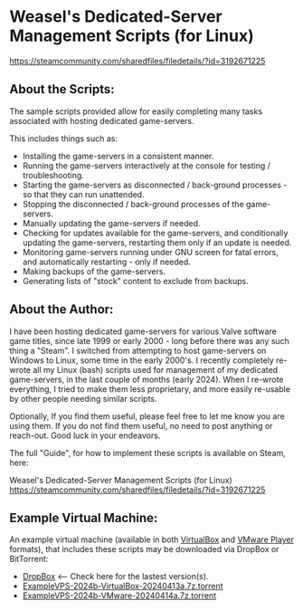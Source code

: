 Weasel's Dedicated-Server Management Scripts (for Linux)
========================================================
https://steamcommunity.com/sharedfiles/filedetails/?id=3192671225

About the Scripts:
-----------------

The sample scripts provided allow for easily completing many tasks associated with hosting dedicated game-servers.

This includes things such as:
 * Installing the game-servers in a consistent manner.
 * Running the game-servers interactively at the console for testing / troubleshooting.
 * Starting the game-servers as disconnected / back-ground processes - so that they can run unattended.
 * Stopping the disconnected / back-ground processes of the game-servers.
 * Manually updating the game-servers if needed.
 * Checking for updates available for the game-servers, and conditionally updating the game-servers, restarting them only if an update is needed.
 * Monitoring game-servers running under GNU screen for fatal errors, and automatically restarting - only if needed.
 * Making backups of the game-servers.
 * Generating lists of "stock" content to exclude from backups.

About the Author:
----------------

I have been hosting dedicated game-servers for various Valve software game titles, since late 1999 or early 2000 - long before there was any such thing a "Steam".
I switched from attempting to host game-servers on Windows to Linux, some time in the early 2000's.
I recently completely re-wrote all my Linux (bash) scripts used for management of my dedicated game-servers, in the last couple of months (early 2024).
When I re-wrote everything, I tried to make them less proprietary, and more easily re-usable by other people needing similar scripts.

Optionally, If you find them useful, please feel free to let me know you are using them.
If you do not find them useful, no need to post anything or reach-out. Good luck in your endeavors.

The full "Guide", for how to implement these scripts is available on Steam, here:

Weasel's Dedicated-Server Management Scripts (for Linux)
https://steamcommunity.com/sharedfiles/filedetails/?id=3192671225

Example Virtual Machine:
-----------------------

An example virtual machine (available in both [VirtualBox](https://www.virtualbox.org/wiki/Downloads) and [VMware Player](https://en.wikipedia.org/wiki/VMware_Workstation_Player) formats), that includes these scripts may be downloaded via DropBox or BitTorrent:
- [DropBox](https://www.dropbox.com/sh/26x2qoxt9koynxv/AAB59xue-IEnIeJ9Of6imlqMa?dl=0) <-- Check here for the lastest version(s).
- [ExampleVPS-2024b-VirtualBox-20240413a.7z.torrent](https://www.dropbox.com/scl/fi/h97jvnws3fx98yu7jafdb/ExampleVPS-2024b-VirtualBox-20240413a.7z.torrent?rlkey=akpmgnw273zb1igr7ckcqucr7&dl=1)
- [ExampleVPS-2024b-VMware-20240414a.7z.torrent](https://www.dropbox.com/scl/fi/sfbhnrh3jzzdko7674e6j/ExampleVPS-2024b-VMware-20240414a.7z.torrent?rlkey=ibldj0fndhu23jtezn5hd8dgf&dl=1)



